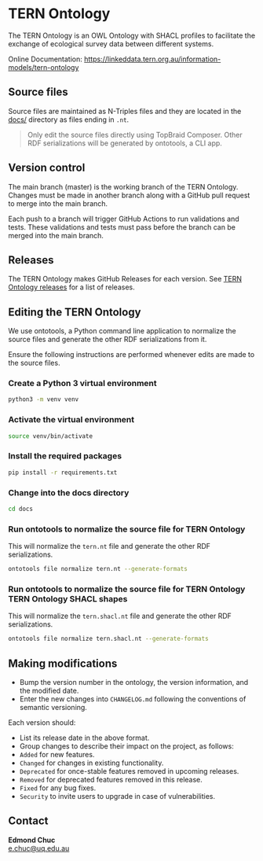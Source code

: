# TERN Ontology

The TERN Ontology is an OWL Ontology with SHACL profiles to facilitate the exchange of ecological survey data between different systems.

Online Documentation: https://linkeddata.tern.org.au/information-models/tern-ontology

## Source files

Source files are maintained as N-Triples files and they are located in the [docs/](docs/) directory as files ending in `.nt`.

> Only edit the source files directly using TopBraid Composer. Other RDF serializations will be generated by ontotools, a CLI app.

## Version control

The main branch (master) is the working branch of the TERN Ontology. Changes must be made in another branch along with a GitHub pull request to merge into the main branch.

Each push to a branch will trigger GitHub Actions to run validations and tests. These validations and tests must pass before the branch can be merged into the main branch.

## Releases

The TERN Ontology makes GitHub Releases for each version. See [TERN Ontology releases](https://github.com/ternaustralia/ontology_tern/releases) for a list of releases.

## Editing the TERN Ontology

We use ontotools, a Python command line application to normalize the source files and generate the other RDF serializations from it.

Ensure the following instructions are performed whenever edits are made to the source files.

### Create a Python 3 virtual environment

```bash
python3 -m venv venv
```

### Activate the virtual environment

```bash
source venv/bin/activate
```

### Install the required packages

```bash
pip install -r requirements.txt
```

### Change into the docs directory

```bash
cd docs
```

### Run ontotools to normalize the source file for TERN Ontology

This will normalize the `tern.nt` file and generate the other RDF serializations.

```bash
ontotools file normalize tern.nt --generate-formats
```

### Run ontotools to normalize the source file for TERN Ontology TERN Ontology SHACL shapes

This will normalize the `tern.shacl.nt` file and generate the other RDF serializations.

```bash
ontotools file normalize tern.shacl.nt --generate-formats
```

## Making modifications

- Bump the version number in the ontology, the version information, and the modified date.
- Enter the new changes into `CHANGELOG.md` following the conventions of semantic versioning.

Each version should:

- List its release date in the above format.
- Group changes to describe their impact on the project, as follows:
- `Added` for new features.
- `Changed` for changes in existing functionality.
- `Deprecated` for once-stable features removed in upcoming releases.
- `Removed` for deprecated features removed in this release.
- `Fixed` for any bug fixes.
- `Security` to invite users to upgrade in case of vulnerabilities.

## Contact

**Edmond Chuc**  
e.chuc@uq.edu.au
